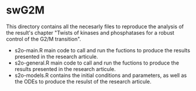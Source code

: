 # swG2M

This directory contains all the necesarly files to reproduce the analysis of the result's chapter "Twists of kinases and phosphatases for a robust control of the G2/M transition".

- s2o-main.R main code to call and run the fuctions to produce the results presented in the research articule.
- s2o-general.R main code to call and run the fuctions to produce the results presented in the research articule.
- s2o-models.R contains the initial conditions and parameters, as well as the ODEs to produce the resulst of the research articule.
